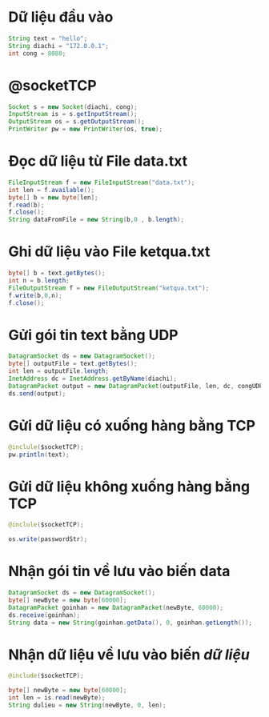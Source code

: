 # Dữ liệu đầu vào
```java
String text = "hello";
String diachi = "172.0.0.1";
int cong = 8080;
```
# @socketTCP
```java
Socket s = new Socket(diachi, cong);
InputStream is = s.getInputStream();
OutputStream os = s.getOutputStream();
PrintWriter pw = new PrintWriter(os, true);
```


# Đọc dữ liệu từ File data.txt
```java
FileInputStream f = new FileInputStream("data.txt");
int len = f.available();
byte[] b = new byte[len];
f.read(b);
f.close();
String dataFromFile = new String(b,0 , b.length);
```

# Ghi dữ liệu vào File ketqua.txt
```java
byte[] b = text.getBytes();
int n = b.length;
FileOutputStream f = new FileOutputStream("ketqua.txt");
f.write(b,0,n);
f.close();
```

# Gửi gói tin text bằng UDP
```java
DatagramSocket ds = new DatagramSocket();
byte[] outputFile = text.getBytes();
int len = outputFile.length;
InetAddress dc = InetAddress.getByName(diachi);
DatagramPacket output = new DatagramPacket(outputFile, len, dc, congUDP);
ds.send(output);
```

# Gửi dữ liệu có xuống hàng bằng TCP
```java
@inclule($socketTCP);
pw.println(text);
```

# Gửi dữ liệu không xuống hàng bằng TCP
```java
@inclule($socketTCP);

os.write(passwordStr);
```

# Nhận gói tin về lưu vào biến data
```java
DatagramSocket ds = new DatagramSocket();
byte[] newByte = new byte[60000];
DatagramPacket goinhan = new DatagramPacket(newByte, 60000);
ds.receive(goinhan);
String data = new String(goinhan.getData(), 0, goinhan.getLength());
```

# Nhận dữ liệu về lưu vào biến *dữ liệu*
```java
@include($socketTCP);

byte[] newByte = new byte[60000];
int len = is.read(newByte);
String dulieu = new String(newByte, 0, len);
```
